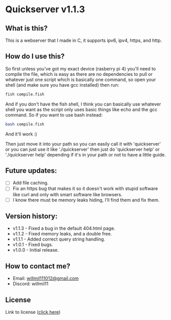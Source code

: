 # Quickserver v1.1.3
## What is this?
This is a webserver that I made in C, it supports ipv6, ipv4, https, and http.

## How do I use this?
So first unless you've got my exact device (rasberry pi 4) you'll need to compile the file, which is easy as there are no dependencies to pull or whatever just one script which is basically one command, so open your shell (and make sure you have gcc installed) then run:
```bash
fish compile.fish
```
And if you don't have the fish shell, I think you can basically use whatever shell you want as the script only uses basic things like echo and the gcc command. So if you want to use bash instead:
```bash
bash compile.fish
```
And it'll work :)

Then just move it into your path so you can easily call it with 'quickserver' or you can just use it like './quickserver' then just do 'quickserver help' or './quickserver help' depending if it's in your path or not to have a little guide.

## Future updates:
- [ ] Add file caching.
- [ ] Fix an https bug that makes it so it doesn't work with stupid software like curl and only with smart software like browsers.
- [ ] I know there must be memory leaks hiding, I'll find them and fix them.

## Version history:
- v1.1.3 - Fixed a bug in the default 404.html page.
- v1.1.2 - Fixed memory leaks, and a double free.
- v1.1.1 - Added correct query string handling.
- v1.0.1 - Fixed bugs.
- v1.0.0 - Initial release.

## How to contact me?
- Email: willmil111012@gmail.com
- Discord: willmil11

## License
Link to license (<a href="./LICENSE.md">click here</a>)
